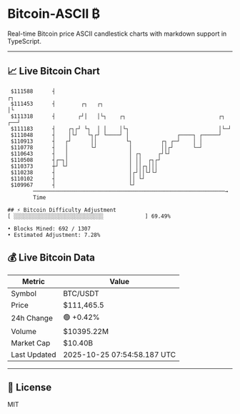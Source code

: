 # Bitcoin-ASCII ₿

Real-time Bitcoin price ASCII candlestick charts with markdown support in TypeScript.

---

## 📈 Live Bitcoin Chart

```
 $111588      ┤                                                         ┌┐ 
 $111453      ┤        ┌┐   ┌┐                                          │└ 
 $111318      ┤       ┌┘│   │└┐    ┌┐                             ┌┐ ┌──┘  
 $111183      ┤    ┌┐┌┘ └┐  │ │    │└┐                            │└─┘     
 $111048      ┤    │└┘   └┐┌┘ └────┘ │               ┌────┐ ┌─────┘        
 $110913      ┤   ┌┘      ││         └┐         ┌┐ ┌─┘    │ │              
 $110778      ┤   │       └┘          │         ││┌┘      └─┘              
 $110643      ┤   │                   │ ┌┐     ┌┘└┘                        
 $110508      ┤┌─┐│                   │ ││  ┌┐┌┘                           
 $110373      ┼┘ └┘                   │ ││┌┐│││                            
 $110238      ┤                       │┌┘││└┘└┘                            
 $110102      ┤                       ││ └┘                                
 $109967      ┤                       └┘                                   
        ────────────────────────────────────────────────────────────→
        Time

## ⚡ Bitcoin Difficulty Adjustment
[ ░░░░░░░░░░░░░░░░░░░░░░░░░░░░             ] 69.49%

• Blocks Mined: 692 / 1307
• Estimated Adjustment: 7.28%
```

## 💰 Live Bitcoin Data

| Metric | Value |
|--------|-------|
| Symbol | BTC/USDT |
| Price | $111,465.5 |
| 24h Change | 🟢 +0.42% |
| Volume | $10395.22M |
| Market Cap | $10.40B |
| Last Updated | 2025-10-25 07:54:58.187 UTC |

---

## 📄 License

MIT